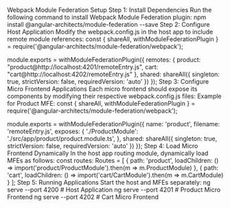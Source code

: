 Webpack Module Federation Setup
Step 1: Install Dependencies
Run the following command to install Webpack Module Federation plugin:
npm install @angular-architects/module-federation --save
Step 2: Configure Host Application
Modify the webpack.config.js in the host app to include remote module references:
const { shareAll, withModuleFederationPlugin } = require('@angular-architects/module-federation/webpack');

module.exports = withModuleFederationPlugin({
  remotes: {
    product: "product@http://localhost:4201/remoteEntry.js",
    cart: "cart@http://localhost:4202/remoteEntry.js"
  },
  shared: shareAll({ singleton: true, strictVersion: false, requiredVersion: 'auto' })
});
Step 3: Configure Micro Frontend Applications
Each micro frontend should expose its components by modifying their respective webpack.config.js files:
Example for Product MFE:
const { shareAll, withModuleFederationPlugin } = require('@angular-architects/module-federation/webpack');

module.exports = withModuleFederationPlugin({
  name: 'product',
  filename: 'remoteEntry.js',
  exposes: {
    './ProductModule': './src/app/product/product.module.ts',
  },
  shared: shareAll({ singleton: true, strictVersion: false, requiredVersion: 'auto' })
});
Step 4: Load Micro Frontend Dynamically
In the host app routing module, dynamically load MFEs as follows:
const routes: Routes = [
  { path: 'product', loadChildren: () => import('product/ProductModule').then(m => m.ProductModule) },
  { path: 'cart', loadChildren: () => import('cart/CartModule').then(m => m.CartModule) }
];
Step 5: Running Applications
Start the host and MFEs separately:
ng serve --port 4200  # Host Application
ng serve --port 4201  # Product Micro Frontend
ng serve --port 4202  # Cart Micro Frontend
